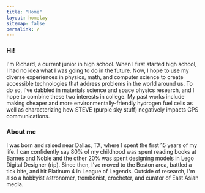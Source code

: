 ```yaml
---
title: "Home"
layout: homelay
sitemap: false
permalink: /
---
```


### Hi!

I'm Richard, a current junior in high school. When I first started high school, I had no idea what I was going to do in the future. Now, I hope to use my diverse experiences in physics, math, and computer science to create accessible technologies that address problems in the world around us. To do so, I've dabbled in materials science and space physics research, and I hope to combine these two interests in college. My past works include making cheaper and more environmentally-friendly hydrogen fuel cells as well as characterizing how STEVE (purple sky stuff) negatively impacts GPS communications. 

### About me

I was born and raised near Dallas, TX, where I spent the first 15 years of my life. I can confidently say 80% of my childhood was spent reading books at Barnes and Noble and the other 20% was spent designing models in Lego Digital Designer (rip). Since then, I've moved to the Boston area, battled a tick bite, and hit Platinum 4 in League of Legends. Outside of research, I'm also a hobbyist astronomer, trombonist, crocheter, and curator of East Asian media.

